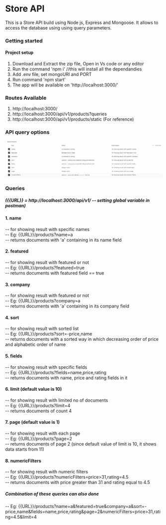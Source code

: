 # Store API
This is a Store API build using Node js, Express and Mongoose. It allows to access the database using using query parameters.
### Getting started
#### Project setup
1. Download and Extract the zip file, Open in Vs code or any editor
2. Run the command 'npm i' //this will install all the dependandies
3. Add .env file, set mongoURI and PORT
4. Run command 'npm start'
5. The app will be available on 'http://localhost:3000/'

### Routes Available
1. http://localhost:3000/
2. http://localhost:3000/api/v1/products?queries
3. http://localhost:3000/api/v1/products/static (For reference)
### API query options
![image1](https://github.com/krishna-kpa/Store-Api/blob/main/sample/query.png)

### Queries 
##### ({{URL}} = http://localhost:3000/api/v1/ -- setting global variable in postman)

#### 1. name
-- for showing result with specific names <br>
-- Eg: {{URL}}/products?name=a <br>
-- returns documents with 'a' containing in its name field <br>

#### 2. featured
-- for showing result with featured or not <br>
-- Eg: {{URL}}/products?featured=true <br>
-- returns documents with featured field == true <br>

#### 3. company
-- for showing result with featured or not <br>
-- Eg: {{URL}}/products?company=a <br>
-- returns documents with 'a' containing in its company field <br>

#### 4. sort
-- for showing result with sorted list <br>
-- Eg: {{URL}}/products?sort=-price,name <br>
-- returns documents with a sorted way in which decreasing order of price and alphabetic order of name <br>

#### 5. fields
-- for showing result with specific fields <br>
-- Eg: {{URL}}/products?fields=name,price,rating <br>
-- returns documents with name, price and rating fields in it <br>

#### 6. limit (default value is 10)
-- for showing result with limited no of documents <br>
-- Eg: {{URL}}/products?limit=4  <br>
-- returns documents of count 4 <br>

#### 7. page (default value is 1)
-- for showing result with each page <br>
-- Eg: {{URL}}/products?page=2 <br>
-- returns documents of page 2 (since default value of limit is 10, it shows data starts from 11) <br>

#### 8. numericFilters
-- for showing result with numeric filters <br>
-- Eg: {{URL}}/products?numericFilters=price>31,rating=4.5 <br>
-- returns documents with price greater than 31 and rating equal to 4.5 <br>

##### Combination of these queries can also done
-- Eg: {{URL}}/products?name=a&featured=true&company=a&sort=-price,name&fields=name,price,rating&page=2&numericFilters=price>31,rating=4.5&limit=4 <br>


